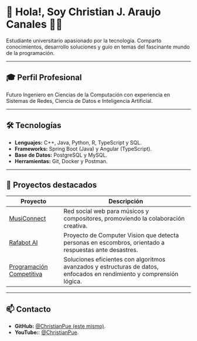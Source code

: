 # 👋 Hola!, Soy Christian J. Araujo Canales 👨‍💻
Estudiante universitario apasionado por la tecnología. Comparto conocimientos, desarrollo soluciones y guío en temas del fascinante mundo de la programación.

---

## 🎓 Perfil Profesional
Futuro Ingeniero en Ciencias de la Computación con experiencia en Sistemas de Redes, Ciencia de Datos e Inteligencia Artificial.

---

## 🛠️ Tecnologías
- **Lenguajes:** C++, Java, Python, R, TypeScript y SQL.
- **Frameworks:** Spring Boot (Java) y Angular (TypeScript).
- **Base de Datos:** PostgreSQL y MySQL.
- **Herramientas:** Git, Docker y Postman.

---

## 🚀 Proyectos destacados
| Proyecto | Descripción |
|---------|-------------|
| [MusiConnect](https://github.com/MusiConect) | Red social web para músicos y compositores, promoviendo la colaboración creativa. |
| [Rafabot AI](https://github.com/ChristianPue/RafaBot-IA) | 	Proyecto de Computer Vision que detecta personas en escombros, orientado a respuestas ante desastres. |
| [Programación Competitiva](https://github.com/ChristianPue/fpc-trabajo_final) | Soluciones eficientes con algoritmos avanzados y estructuras de datos, enfocados en rendimiento y comprensión lógica. |

---

## 📫 Contacto
- **GitHub:** [@ChristianPue (este mismo)](https://github.com/ChristianPue).
- **YouTube:**: [@ChristianPue](https://www.youtube.com/@christianpue).